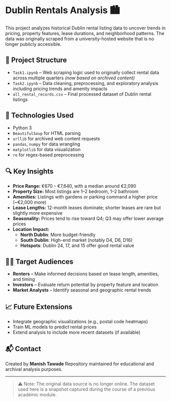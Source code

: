 # Dublin Rentals Analysis 🏙️

This project analyzes historical Dublin rental listing data to uncover trends in pricing, property features, lease durations, and neighborhood patterns. The data was originally scraped from a university-hosted website that is no longer publicly accessible.

## 📁 Project Structure

- `Task1.ipynb` – Web scraping logic used to originally collect rental data across multiple quarters *(now based on archived content)*
- `Task2.ipynb` – Data cleaning, preprocessing, and exploratory analysis including pricing trends and amenity impacts
- `all_rental_records.csv` – Final processed dataset of Dublin rental listings

## 🧰 Technologies Used

- Python 3
- `BeautifulSoup` for HTML parsing
- `urllib` for archived web content requests
- `pandas`, `numpy` for data wrangling
- `matplotlib` for data visualization
- `re` for regex-based preprocessing

## 🔍 Key Insights

- **Price Range:** €670 – €7,640, with a median around €2,090
- **Property Size:** Most listings are 1–2 bedroom, 1–2 bathroom
- **Amenities:** Listings with gardens or parking command a higher price (~€2,000 more)
- **Lease Lengths:** 12-month leases dominate; shorter leases are rare but slightly more expensive
- **Seasonality:** Prices tend to rise toward Q4; Q3 may offer lower average prices
- **Location Impact:**
  - **North Dublin**: More budget-friendly
  - **South Dublin**: High-end market (notably D4, D6, D16)
  - **Hotspots**: Dublin 24, 17, and 15 offer good rental value

## 👨‍💻 Target Audiences

- **Renters** – Make informed decisions based on lease length, amenities, and timing
- **Investors** – Evaluate return potential by property feature and location
- **Market Analysts** – Identify seasonal and geographic rental trends

## 📈 Future Extensions

- Integrate geographic visualizations (e.g., postal code heatmaps)
- Train ML models to predict rental prices
- Extend analysis to include more recent datasets (if available)

## 📬 Contact

Created by **Manish Tawade** 
Repository maintained for educational and archival analysis purposes.

---

> ⚠️ Note: The original data source is no longer online. The dataset used here is a snapshot captured during the course of a previous academic module.
